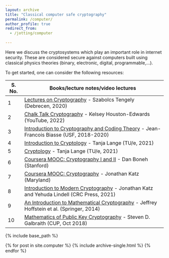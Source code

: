 ```yaml
---
layout: archive
title: "Classical computer safe cryptography"
permalink: /computer/
author_profile: true
redirect_from:
  - /jotting/computer
  
---
```


Here we discuss the cryptosystems which play an important role in internet security. These are considered secure against computers built using classical physics theories (binary, electronic, digital, programmable,...).

To get started, one can consider the following resources:

|S. No.| Books/lecture notes/video lectures |
|------|----------|
|1 | [Lectures on Cryptography](https://shrek.unideb.hu/~tengely/crypto/webwork-mini.html) - Szabolcs Tengely (Debrecen, 2020)|
|2 | [Chalk Talk Cryptography](https://www.youtube.com/playlist?list=PLMItfTVgwEAvTX4-sZkcF5s3-l1JDocY0) - Kelsey Houston-Edwards (YouTube, 2022) |
|3 | [Introduction to Cryptography and Coding Theory](https://www.usf-crypto.org/mad-4471/) - Jean-Francois Biasse (USF, 2018-2020) |
|4 | [Introduction to Cryptology](https://www.hyperelliptic.org/tanja/teaching/CS21/) - Tanja Lange (TU/e, 2021) |
|5 | [Cryptology](https://www.hyperelliptic.org/tanja/teaching/crypto21/) - Tanja Lange (TU/e, 2021) |
|6| [Coursera MOOC: Cryptography I and II](https://www.coursera.org/instructor/~774) - Dan Boneh (Stanford) |
|7| [Coursera MOOC: Cryptography](https://www.coursera.org/instructor/~79127) - Jonathan Katz (Maryland) |
|8 | [Introduction to Modern Cryptography](http://www.cs.umd.edu/~jkatz/imc.html) -  Jonathan Katz and Yehuda Lindell (CRC Press, 2021) |
|9 | [An Introduction to Mathematical Cryptography](https://www.math.brown.edu/johsilve/MathCryptoHome.html) - Jeffrey Hoffstein et al. (Springer, 2014) |
|10 | [Mathematics of Public Key Cryptography](https://www.math.auckland.ac.nz/~sgal018/crypto-book/crypto-book.html) - Steven D. Galbraith (CUP, Oct 2018)|


<!---- Matasano, [Cryptopals Challenges](https://cryptopals.com/) ---->

{% include base_path %}


{% for post in site.computer %}
  {% include archive-single.html %}
{% endfor %}
